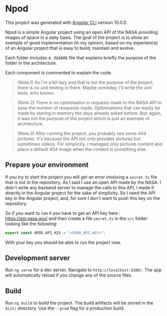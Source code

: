 # Npod

This project was generated with [Angular CLI](https://github.com/angular/angular-cli) version 10.0.0.

Npod is a simple Angular project using an open API of the NASA providing images of space in a daily basis. The goal of the project is to show an exemple of good implementation (in my opinion, based on my experience) of an Angular project that is easy to build, maintain and evolve.

Each folder includes a `_README` file that explains briefly the purpose of the folder in the architecture.

Each component is commented to explain the code.

> (Note.1) As I'm a bit lazy and that is not the purpose of the project, there is no unit testing in there. Maybe someday, I'll write the unit tests, who knows.

> (Note.2) There is no optimisation in requests made to the NASA API to ease the number of resquests made. Optimisations that can easily be made by storing in memory the days already asked before. But, again, it was not the purpose of the project which is just an exemple of architecture.

> (Note.3) After running the project, you probably see some 404 pictures. It's because the API not only provides pictures but sometimes videos. For simplicity, I managed only pictures content and place a default 404 image when the content is something else.

## Prepare your environment

If you try to start the project you will get an error involving a `secret.ts` file that is not in the repository. As I said I use an open API made by the NASA. I didn't write any backend server to manage the calls to this API, I made it directly in the Angular project for the sake of simplicity. So I need the API key in the Angular project, and, for sure I don't want to push this key on the repository.

So if you want to run it you have to get an API key here : https://api.nasa.gov/ and then create a file `secret.ts` in the `src` folder looking like the following:

```typescript
export const APOD_API_KEY = "<YOUR_API_KEY>";
```

With your key you should be able to run the project now.

## Development server

Run `ng serve` for a dev server. Navigate to `http://localhost:4200/`. The app will automatically reload if you change any of the source files.

## Build

Run `ng build` to build the project. The build artifacts will be stored in the `dist/` directory. Use the `--prod` flag for a production build.

